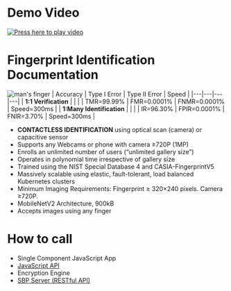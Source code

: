 # Demo Video 
[![Press here to play video](https://github.com/openinfer/PrivateIdentity/blob/master/images/Fingerprint%20Video%20Image.png)](https://youtu.be/C-rnRqbDS5E "JavaScript API Demonstration")

# Fingerprint Identification Documentation 

![man's finger](https://github.com/openinfer/PrivateIdentity/blob/master/images/fingerprint%20recogni%201.png)
| Accuracy | Type I Error | Type II Error | Speed |
|---|---|---|---|
| **1:1 Verification** | | |
| TMR=99.99% | FMR=0.0001% | FNMR=0.0001% | Speed=300ms |
| **1:Many Identification** | | |
| IR=96.30% | FPIR=0.0001% | FNIR=3.70% | Speed=300ms |
* **CONTACTLESS IDENTIFICATION** using optical scan (camera) or capacitive sensor 
* Supports any Webcams or phone with camera ≥720P (1MP)
* Enrolls an unlimited number of users (“unlimited gallery size”) 
* Operates in polynomial time irrespective of gallery size 
* Trained using the NIST Special Database 4 and CASIA-FingerprintV5 
* Massively scalable using elastic, fault-tolerant, load balanced Kubernetes clusters
* Minimum Imaging Requirements: Fingerprint ≥ 320×240 pixels. Camera ≥720P.  
* MobileNetV2 Architecture, 900kB
* Accepts images using any finger 

# How to call 
* Single Component JavaScript App
* [JavaScript API](https://github.com/openinfer/PrivateIdentity/wiki/JavaScript-API)
* Encryption Engine
* [SBP Server (RESTful API)](https://github.com/openinfer/PrivateIdentity/wiki/IEEE-2410-2020-Standard-for-Biometric-Privacy-(SBP)-Server)





